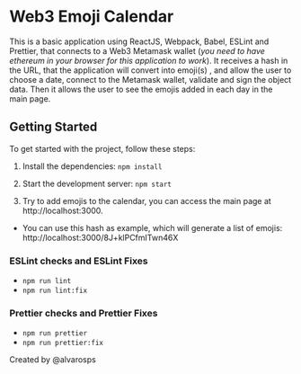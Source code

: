# Web3 Emoji Calendar

This is a basic application using ReactJS, Webpack, Babel, ESLint and Prettier, that connects to a Web3 Metamask wallet (_you need to have ethereum in your browser for this application to work_).
It receives a hash in the URL, that the application will convert into emoji(s) , and allow the user to choose a date, connect to the Metamask wallet, validate and sign the object data. Then it allows the user to see the emojis added in each day in the main page.

## Getting Started

To get started with the project, follow these steps:

1. Install the dependencies:
   `npm install`

2. Start the development server:
   `npm start`

3. Try to add emojis to the calendar, you can access the main page at http://localhost:3000.

-   You can use this hash as example, which will generate a list of emojis: http://localhost:3000/8J+klPCfmITwn46X

### ESLint checks and ESLint Fixes

-   `npm run lint`
-   `npm run lint:fix`

### Prettier checks and Prettier Fixes

-   `npm run prettier`
-   `npm run prettier:fix`

Created by @alvarosps
